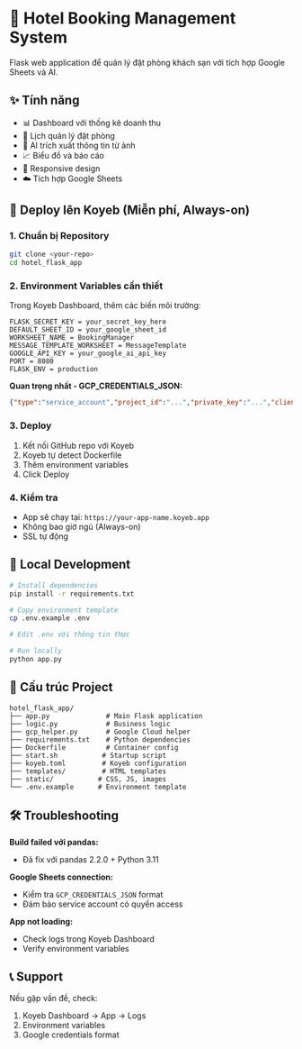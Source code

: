 # 🏨 Hotel Booking Management System

Flask web application để quản lý đặt phòng khách sạn với tích hợp Google Sheets và AI.

## ✨ Tính năng

- 📊 Dashboard với thống kê doanh thu
- 📅 Lịch quản lý đặt phòng 
- 🤖 AI trích xuất thông tin từ ảnh
- 📈 Biểu đồ và báo cáo
- 📱 Responsive design
- ☁️ Tích hợp Google Sheets

## 🚀 Deploy lên Koyeb (Miễn phí, Always-on)

### 1. Chuẩn bị Repository

```bash
git clone <your-repo>
cd hotel_flask_app
```

### 2. Environment Variables cần thiết

Trong Koyeb Dashboard, thêm các biến môi trường:

```
FLASK_SECRET_KEY = your_secret_key_here
DEFAULT_SHEET_ID = your_google_sheet_id
WORKSHEET_NAME = BookingManager
MESSAGE_TEMPLATE_WORKSHEET = MessageTemplate
GOOGLE_API_KEY = your_google_ai_api_key
PORT = 8080
FLASK_ENV = production
```

**Quan trọng nhất - GCP_CREDENTIALS_JSON:**
```json
{"type":"service_account","project_id":"...","private_key":"...","client_email":"..."}
```

### 3. Deploy

1. Kết nối GitHub repo với Koyeb
2. Koyeb tự detect Dockerfile
3. Thêm environment variables
4. Click Deploy

### 4. Kiểm tra

- App sẽ chạy tại: `https://your-app-name.koyeb.app`
- Không bao giờ ngủ (Always-on)
- SSL tự động

## 🔧 Local Development

```bash
# Install dependencies
pip install -r requirements.txt

# Copy environment template
cp .env.example .env

# Edit .env với thông tin thực

# Run locally
python app.py
```

## 📁 Cấu trúc Project

```
hotel_flask_app/
├── app.py              # Main Flask application
├── logic.py            # Business logic
├── gcp_helper.py       # Google Cloud helper
├── requirements.txt    # Python dependencies
├── Dockerfile          # Container config
├── start.sh           # Startup script
├── koyeb.toml         # Koyeb configuration
├── templates/         # HTML templates
├── static/           # CSS, JS, images
└── .env.example      # Environment template
```

## 🛠️ Troubleshooting

**Build failed với pandas:**
- Đã fix với pandas 2.2.0 + Python 3.11

**Google Sheets connection:**
- Kiểm tra `GCP_CREDENTIALS_JSON` format
- Đảm bảo service account có quyền access

**App not loading:**
- Check logs trong Koyeb Dashboard
- Verify environment variables

## 📞 Support

Nếu gặp vấn đề, check:
1. Koyeb Dashboard → App → Logs
2. Environment variables
3. Google credentials format
